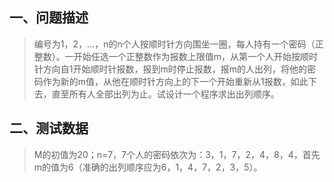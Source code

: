 ## 一、问题描述
>  编号为1，2，…，n的n个人按顺时针方向围坐一圈，每人持有一个密码（正整数）。一开始任选一个正整数作为报数上限值m，从第一个人开始按顺时针方向自1开始顺时针报数，报到m时停止报数，报m的人出列，将他的密码作为新的m值，从他在顺时针方向上的下一个开始重新从1报数，如此下去，直至所有人全部出列为止。试设计一个程序求出出列顺序。
## 二、测试数据
>  M的初值为20；n=7，7个人的密码依次为：3，1，7，2，4，8，4，首先m的值为6（准确的出列顺序应为6，1，4，7，2，3，5）。
